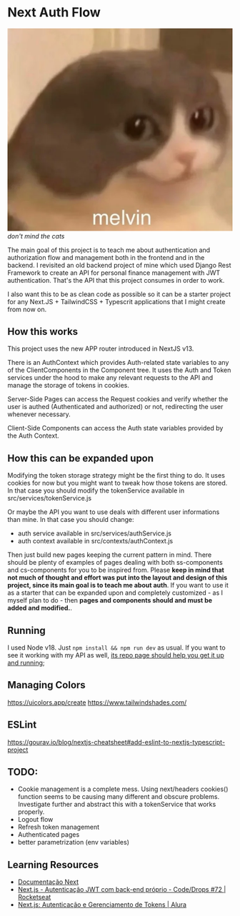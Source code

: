 # Next Auth Flow

![melvin](public/images/melvin.webp)
_don't mind the cats_

The main goal of this project is to teach me about authentication and authorization flow and management both in the frontend and in the backend. I revisited an old backend project of mine which used Django Rest Framework to create an API for personal finance management with JWT authentication. That's the API that this project consumes in order to work.

I also want this to be as clean code as possible so it can be a starter project for any Next.JS + TailwindCSS + Typescrit applications that I might create from now on.

## How this works

This project uses the new APP router introduced in NextJS v13.

There is an AuthContext which provides Auth-related state variables to any of the ClientComponents in the Component tree. It uses the Auth and Token services under the hood to make any relevant requests to the API and manage the storage of tokens in cookies.

Server-Side Pages can access the Request cookies and verify whether the user is authed (Authenticated and authorized) or not, redirecting the user whenever necessary.

Client-Side Components can access the Auth state variables provided by the Auth Context.

## How this can be expanded upon

Modifying the token storage strategy might be the first thing to do. It uses cookies for now but you might want to tweak how those tokens are stored. In that case you should modify the tokenService available in src/services/tokenService.js

Or maybe the API you want to use deals with different user informations than mine. In that case you should change:

- auth service available in src/services/authService.js
- auth context available in src/contexts/authContext.js

Then just build new pages keeping the current pattern in mind. There should be plenty of examples of pages dealing with both ss-components and cs-components for you to be inspired from. Please **keep in mind that not much of thought and effort was put into the layout and design of this project, since its main goal is to teach me about auth**. If you want to use it as a starter that can be expanded upon and completely customized - as I myself plan to do - then **pages and components should and must be added and modified.**.

## Running

I used Node v18. Just `npm install && npm run dev` as usual. If you want to see it working with my API as well, [its repo page should help you get it up and running](https://github.com/rodrigomarcolin/gefin-backend);

## Managing Colors

https://uicolors.app/create
https://www.tailwindshades.com/

## ESLint

https://gourav.io/blog/nextjs-cheatsheet#add-eslint-to-nextjs-typescript-project

## TODO:

- Cookie management is a complete mess. Using next/headers cookies() function
  seems to be causing many different and obscure problems. Investigate further
  and abstract this with a tokenService that works properly.
- Logout flow
- Refresh token management
- Authenticated pages
- better parametrization (env variables)

## Learning Resources

- [Documentação Next](https://nextjs.org/docs/app)
- [Next.js - Autenticação JWT com back-end próprio - Code/Drops #72 | Rocketseat](https://www.youtube.com/watch?v=pvrKHpXGO8E)
- [Next.js: Autenticação e Gerenciamento de Tokens | Alura](https://cursos.alura.com.br/course/nextjs-autenticacao-gerenciamento-tokens/)

